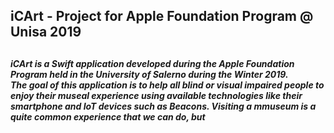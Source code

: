 <h2>iCArt - Project for Apple Foundation Program @ Unisa 2019<h2>
  
<h5>iCArt is a Swift application developed during the Apple Foundation Program held in the University of Salerno during the Winter 2019.
<br>
The goal of this application is to help all blind or visual impaired people to enjoy their museal experience using available technologies like their smartphone and IoT devices such as Beacons. Visiting a mmuseum is a quite common experience that we can do, but 

<h5>
